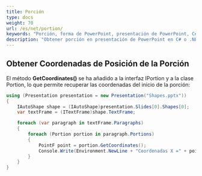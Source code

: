 ```yaml
---
title: Porción
type: docs
weight: 70
url: /es/net/portion/
keywords: "Porción, forma de PowerPoint, presentación de PowerPoint, C#, Csharp, Aspose.Slides para .NET"
description: "Obtener porción en presentación de PowerPoint en C# o .NET"
---
```


## **Obtener Coordenadas de Posición de la Porción**
El método **GetCoordinates()** se ha añadido a la interfaz IPortion y a la clase Portion, lo que permite recuperar las coordenadas del inicio de la porción:

```c#
using (Presentation presentation = new Presentation("Shapes.pptx"))
{
    IAutoShape shape = (IAutoShape)presentation.Slides[0].Shapes[0];
    var textFrame = (ITextFrame)shape.TextFrame;

    foreach (var paragraph in textFrame.Paragraphs)
    {
        foreach (Portion portion in paragraph.Portions)
        {
            PointF point = portion.GetCoordinates();
            Console.Write(Environment.NewLine + "Coordenadas X =" + point.X + " Coordenadas Y =" + point.Y);
        }
    }
}
```